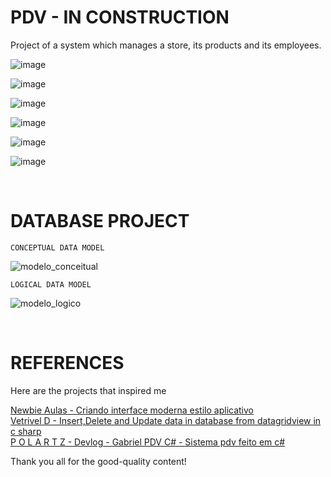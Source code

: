 # PDV - IN CONSTRUCTION
Project of a system which manages a store, its products and its employees.

![image](https://user-images.githubusercontent.com/93265472/182510501-cb6b3cb6-a003-4c2d-8d52-9bffc40f6bc2.png)

![image](https://user-images.githubusercontent.com/93265472/182510577-c580977d-3fa8-4eaa-a2b3-c5ca096caee4.png)

![image](https://user-images.githubusercontent.com/93265472/182510721-86b1e50f-48aa-4e3b-8a29-3954f2b7fe8d.png)

![image](https://user-images.githubusercontent.com/93265472/182672565-243a3752-042a-407c-9d68-4c9fe47bcbb8.png)

![image](https://user-images.githubusercontent.com/93265472/182672665-97f6e4f1-9d53-4984-acee-7091e3eeeb30.png)

![image](https://user-images.githubusercontent.com/93265472/183111002-73ba33af-ed44-4f5d-8bc1-ef102e689dbb.png)

<br>

# DATABASE PROJECT

    CONCEPTUAL DATA MODEL    
![modelo_conceitual](https://user-images.githubusercontent.com/93265472/182511792-3227503f-d122-4406-8330-68e9a851a050.jpg)

    LOGICAL DATA MODEL
![modelo_logico](https://user-images.githubusercontent.com/93265472/182511877-0ead8444-1aff-47a2-b05b-2505eb9a121d.jpg)

<br>

# REFERENCES
Here are the projects that inspired me

[Newbie Aulas - Criando interface moderna estilo aplicativo](https://youtu.be/b_d3J3o-Rk8)
<br>
[Vetrivel D - Insert,Delete and Update data in database from datagridview in c sharp](https://youtu.be/_sB0A6FIhUM)
<br>
[P O L A R T Z - Devlog - Gabriel PDV C# - Sistema pdv feito em c#](https://youtu.be/KmDALbS4mcw)

Thank you all for the good-quality content!
